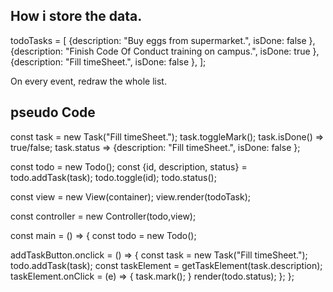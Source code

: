  ## How i store the data.
todoTasks = [
  {description: "Buy eggs from supermarket.", isDone: false },
  {description: "Finish Code Of Conduct training on campus.", isDone: true },
  {description: "Fill timeSheet.", isDone: false },
];

On every event, redraw the whole list.

## pseudo Code
const task = new Task("Fill timeSheet.");
task.toggleMark();
task.isDone() => true/false;
task.status => {description: "Fill timeSheet.", isDone: false };

const todo = new Todo();
const {id, description, status} = todo.addTask(task);
todo.toggle(id);
todo.status();

const view = new View(container);
view.render(todoTask);

const controller = new Controller(todo,view);

const main = () => {
  const todo = new Todo();

  addTaskButton.onclick = () => {
    const task = new Task("Fill timeSheet.");
    todo.addTask(task);
    const taskElement = getTaskElement(task.description);
    taskElement.onClick = (e) => {
      task.mark();
    }
    render(todo.status);
  };
};